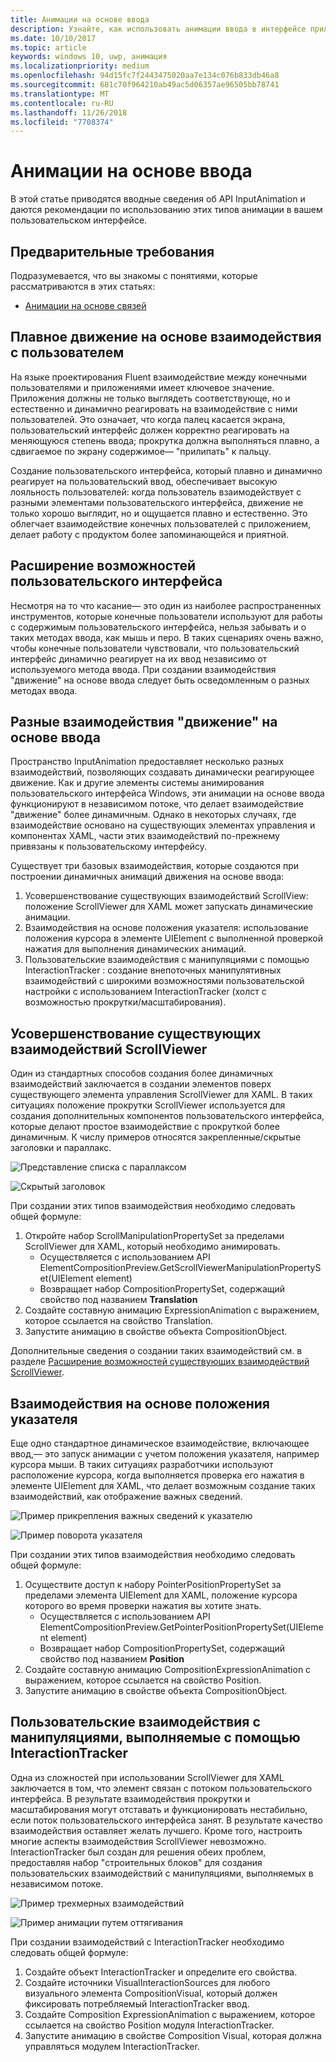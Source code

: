 ```yaml
---
title: Анимации на основе ввода
description: Узнайте, как использовать анимации ввода в интерфейсе приложения.
ms.date: 10/10/2017
ms.topic: article
keywords: windows 10, uwp, анимация
ms.localizationpriority: medium
ms.openlocfilehash: 94d15fc7f2443475020aa7e134c076b833db46a8
ms.sourcegitcommit: 681c70f964210ab49ac5d06357ae96505bb78741
ms.translationtype: MT
ms.contentlocale: ru-RU
ms.lasthandoff: 11/26/2018
ms.locfileid: "7708374"
---
```

# <a name="input-driven-animations"></a>Анимации на основе ввода

В этой статье приводятся вводные сведения об API InputAnimation и даются рекомендации по использованию этих типов анимации в вашем пользовательском интерфейсе.

## <a name="prerequisites"></a>Предварительные требования

Подразумевается, что вы знакомы с понятиями, которые рассматриваются в этих статьях:

- [Анимации на основе связей](relation-animations.md)

## <a name="smooth-motion-driven-from-user-interactions"></a>Плавное движение на основе взаимодействия с пользователем

На языке проектирования Fluent взаимодействие между конечными пользователями и приложениями имеет ключевое значение. Приложения должны не только выглядеть соответствующе, но и естественно и динамично реагировать на взаимодействие с ними пользователей. Это означает, что когда палец касается экрана, пользовательский интерфейс должен корректно реагировать на меняющуюся степень ввода; прокрутка должна выполняться плавно, а сдвигаемое по экрану содержимое— "прилипать" к пальцу.

Создание пользовательского интерфейса, который плавно и динамично реагирует на пользовательский ввод, обеспечивает высокую лояльность пользователей: когда пользователь взаимодействует с разными элементами пользовательского интерфейса, движение не только хорошо выглядит, но и ощущается плавно и естественно. Это облегчает взаимодействие конечных пользователей с приложением, делает работу с продуктом более запоминающейся и приятной.

## <a name="expanding-past-just-touch"></a>Расширение возможностей пользовательского интерфейса

Несмотря на то что касание— это один из наиболее распространенных инструментов, которые конечные пользователи используют для работы с содержимым пользовательского интерфейса, нельзя забывать и о таких методах ввода, как мышь и перо. В таких сценариях очень важно, чтобы конечные пользователи чувствовали, что пользовательский интерфейс динамично реагирует на их ввод независимо от используемого метода ввода. При создании взаимодействия "движение" на основе ввода следует быть осведомленным о разных методах ввода.

## <a name="different-input-driven-motion-experiences"></a>Разные взаимодействия "движение" на основе ввода

Пространство InputAnimation предоставляет несколько разных взаимодействий, позволяющих создавать динамически реагирующее движение. Как и другие элементы системы анимирования пользовательского интерфейса Windows, эти анимации на основе ввода функционируют в независимом потоке, что делает взаимодействие "движение" более динамичным. Однако в некоторых случаях, где взаимодействие основано на существующих элементах управления и компонентах XAML, части этих взаимодействий по-прежнему привязаны к пользовательскому интерфейсу.

Существует три базовых взаимодействия, которые создаются при построении динамичных анимаций движения на основе ввода:

1. Усовершенствование существующих взаимодействий ScrollView: положение ScrollViewer для XAML может запускать динамические анимации.
1. Взаимодействия на основе положения указателя: использование положения курсора в элементе UIElement с выполненной проверкой нажатия для выполнения динамических анимаций.
1. Пользовательские взаимодействия с манипуляциями с помощью InteractionTracker : создание внепоточных манипулятивных взаимодействий с широкими возможностями пользовательской настройки с использованием InteractionTracker (холст с возможностью прокрутки/масштабирования).

## <a name="enhancing-existing-scrollviewer-experiences"></a>Усовершенствование существующих взаимодействий ScrollViewer

Один из стандартных способов создания более динамичных взаимодействий заключается в создании элементов поверх существующего элемента управления ScrollViewer для XAML. В таких ситуациях положение прокрутки ScrollViewer используется для создания дополнительных компонентов пользовательского интерфейса, которые делают простое взаимодействие с прокруткой более динамичным. К числу примеров относятся закрепленные/скрытые заголовки и параллакс.

![Представление списка с параллаксом](images/animation/parallax.gif)

![Скрытый заголовок](images/animation/shy-header.gif)

При создании этих типов взаимодействия необходимо следовать общей формуле:

1. Откройте набор ScrollManipulationPropertySet за пределами ScrollViewer для XAML, который необходимо анимировать.
    - Осуществляется с использованием API ElementCompositionPreview.GetScrollViewerManipulationPropertySet(UIElement element)
    - Возвращает набор CompositionPropertySet, содержащий свойство под названием **Translation**
1. Создайте составную анимацию ExpressionAnimation с выражением, которое ссылается на свойство Translation.
1. Запустите анимацию в свойстве объекта CompositionObject.

Дополнительные сведения о создании таких взаимодействий см. в разделе [Расширение возможностей существующих взаимодействий ScrollViewer](scroll-input-animations.md).

## <a name="pointer-position-driven-experiences"></a>Взаимодействия на основе положения указателя

Еще одно стандартное динамическое взаимодействие, включающее ввод,— это запуск анимации с учетом положения указателя, например курсора мыши. В таких ситуациях разработчики используют расположение курсора, когда выполняется проверка его нажатия в элементе UIElement для XAML, что делает возможным создание таких взаимодействий, как отображение важных сведений.

![Пример прикрепления важных сведений к указателю](images/animation/spotlight-reveal.gif)

![Пример поворота указателя](images/animation/pointer-rotate.gif)

При создании этих типов взаимодействия необходимо следовать общей формуле:

1. Осуществите доступ к набору PointerPositionPropertySet за пределами элемента UIElement для XAML, положение курсора которого во время проверки нажатия вы хотите знать.
    - Осуществляется с использованием API ElementCompositionPreview.GetPointerPositionPropertySet(UIElement element)
    - Возвращает набор CompositionPropertySet, содержащий свойство под названием **Position**
1. Создайте составную анимацию CompositionExpressionAnimation с выражением, которое ссылается на свойство Position.
1. Запустите анимацию в свойстве объекта CompositionObject.

## <a name="custom-manipulation-experiences-with-interactiontracker"></a>Пользовательские взаимодействия с манипуляциями, выполняемые с помощью InteractionTracker

Одна из сложностей при использовании ScrollViewer для XAML заключается в том, что элемент связан с потоком пользовательского интерфейса. В результате взаимодействия прокрутки и масштабирования могут отставать и функционировать нестабильно, если поток пользовательского интерфейса занят. В результате качество взаимодействия оставляет желать лучшего. Кроме того, настроить многие аспекты взаимодействия ScrollViewer невозможно. InteractionTracker был создан для решения обеих проблем, предоставляя набор "строительных блоков" для создания пользовательских взаимодействий с манипуляциями, выполняемых в независимом потоке.

![Пример трехмерных взаимодействий](images/animation/interactions-3d.gif)

![Пример анимации путем оттягивания](images/animation/pull-to-animate.gif)

При создании взаимодействий с InteractionTracker необходимо следовать общей формуле:

1. Создайте объект InteractionTracker и определите его свойства.
1. Создайте источники VisualInteractionSources для любого визуального элемента CompositionVisual, который должен фиксировать потребляемый InteractionTracker ввод.
1. Создайте Composition ExpressionAnimation с выражением, которое ссылается на свойство Position модуля InteractionTracker.
1. Запустите анимацию в свойстве Composition Visual, которая должна управляться модулем InteractionTracker.
